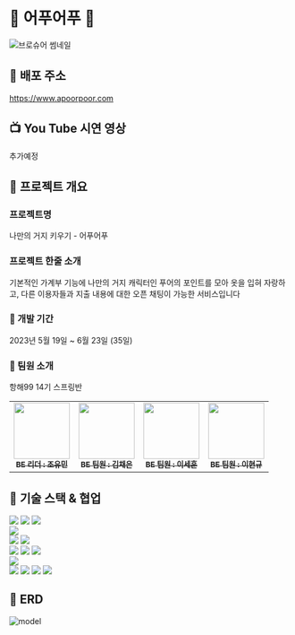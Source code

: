 # 🐳 어푸어푸 🐳

![브로슈어 썸네일](https://github.com/Apoorpoor/Apoorpoor_Backend/assets/97949070/e17530f8-ebad-4a09-a278-a1f65e80d045)

## 🌊 배포 주소
https://www.apoorpoor.com

## 📺 You Tube 시연 영상
추가예정

## 🌊 프로젝트 개요

### 프로젝트명
나만의 거지 키우기 - 어푸어푸

### 프로젝트 한줄 소개
기본적인 가계부 기능에 나만의 거지 캐릭터인 푸어의 포인트를 모아 옷을 입혀 자랑하고, 다른 이용자들과 지출 내용에 대한 오픈 채팅이 가능한 서비스입니다

### 🌊 개발 기간
2023년 5월 19일 ~ 6월 23일 (35일)

### 🌊 팀원 소개
항해99 14기 스프링반
<table>
  <tbody>
    <tr>
      <td align="center"><a href="https://github.com/eivomin"><img src="https://avatars.githubusercontent.com/u/97949070?v=4" width="100px;" alt=""/><br /><sub><b>BE 리더 : 조유민</b></sub></a><br /></td>
      <td align="center"><a href="https://github.com/chaeeun0-o"><img src="https://avatars.githubusercontent.com/u/122453216?v=4" width="100px;" alt=""/><br /><sub><b>BE 팀원 : 김채은</b></sub></a><br /></td>
      <td align="center"><a href="https://github.com/leesco22"><img src="https://avatars.githubusercontent.com/u/127731995?v=4" width="100px;" alt=""/><br /><sub><b>BE 팀원 : 이세훈</b></sub></a><br /></td>
      <td align="center"><a href="https://github.com/OliveLover"><img src="https://avatars.githubusercontent.com/u/118647313?v=4" width="100px;" alt=""/><br /><sub><b>BE 팀원 : 이현규</b></sub></a><br /></td>
    </tr>
  </tbody>
</table>

## 🧰 기술 스택 & 협업
<img src="https://img.shields.io/badge/github-181717?style=for-the-badge&logo=github&logoColor=white"> <img src="https://img.shields.io/badge/git-F05032?style=for-the-badge&logo=git&logoColor=white"> <img src="https://img.shields.io/badge/vscode-007ACC?style=for-the-badge&logo=visualstudiocode&logoColor=white"><br />
<img src="https://img.shields.io/badge/yarn-2C8EBB?style=for-the-badge&logo=yarn&logoColor=white"><br />
<img src="https://img.shields.io/badge/react-61DAFB?style=for-the-badge&logo=react&logoColor=black"> <img src="https://img.shields.io/badge/typescript-3178C6?style=for-the-badge&logo=typescript&logoColor=white"> <br />
<img src="https://img.shields.io/badge/axios-5A29E4?style=for-the-badge&logo=axios&logoColor=white"> <img src="https://img.shields.io/badge/reactquery-FF4154?style=for-the-badge&logo=reactquery&logoColor=white"> <img src="https://img.shields.io/badge/scss-CC6699?style=for-the-badge&logo=sass&logoColor=white"> <br />
<img src="https://img.shields.io/badge/vercel-000000?style=for-the-badge&logo=vercel&logoColor=white"> <br />
<img src="https://img.shields.io/badge/figma-F24E1E?style=for-the-badge&logo=figma&logoColor=white"> <img src="https://img.shields.io/badge/notion-000000?style=for-the-badge&logo=notion&logoColor=white"> <img src="https://img.shields.io/badge/slack-4A154B?style=for-the-badge&logo=slack&logoColor=white"> <img src="https://img.shields.io/badge/googlesheets-34A853?style=for-the-badge&logo=googlesheets&logoColor=white">

## 🌊 ERD
![model](https://github.com/Apoorpoor/Apoorpoor_Backend/assets/97949070/5ddca576-c2b7-456e-a017-fb6972dc0f0d)

